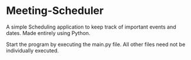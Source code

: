 # Meeting-Scheduler
A simple Scheduling application to keep track of important events and dates. Made entirely using Python.


Start the program by executing the main.py file.
All other files need not be individually executed.
